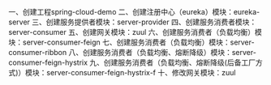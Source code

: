 一、创建工程spring-cloud-demo
二、创建注册中心（eureka）模块：eureka-server
三、创建服务提供者模块：server-provider
四、创建服务消费者模块：server-consumer
五、创建网关模块：zuul
六、创建服务消费者（负载均衡）模块：server-consumer-feign
七、创建服务消费者（负载均衡）模块：server-consumer-ribbon
八、创建服务消费者（负载均衡、熔断降级）模块：server-consumer-feign-hystrix
九、创建服务消费者（负载均衡、熔断降级(后备工厂方式)）模块：server-consumer-feign-hystrix-f
十、修改网关模块：zuul 